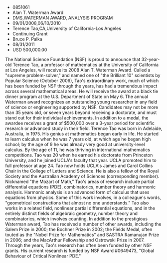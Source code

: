 
* 0851061
* Alan T. Waterman Award
* DMS,WATERMAN AWARD, ANALYSIS PROGRAM
* 09/01/2008,06/10/2010
* Terence Tao,CA,University of California-Los Angeles
* Continuing Grant
* Bruce P. Palka
* 08/31/2011
* USD 500,000.00

The National Science Foundation (NSF) is proud to announce that 32-year-old
Terence Tao, a professor of mathematics at the University of California at Los
Angeles, will receive its 2008 Alan T. Waterman Award. Called a "supreme
problem-solver," and named one of "the Brilliant 10" scientists by Popular
Science (October 2006), Tao's extraordinary work, much of which has been funded
by NSF through the years, has had a tremendous impact across several
mathematical areas. He will receive the award at a black tie dinner program at
the U.S. Department of State on May 6. The annual Waterman award recognizes an
outstanding young researcher in any field of science or engineering supported by
NSF. Candidates may not be more than 35 years old, or seven years beyond
receiving a doctorate, and must stand out for their individual achievements. In
addition to a medal, the awardee receives a grant of $500,000 over a 3-year
period for scientific research or advanced study in their field. Terence Tao was
born in Adelaide, Australia, in 1975. His genius at mathematics began early in
life. He started to learn calculus when he was 7 years old, at which age he
began high school; by the age of 9 he was already very good at university-level
calculus. By the age of 11, he was thriving in international mathematics
competitions. Tao was 20 when he earned his doctorate from Princeton University,
and he joined UCLA's faculty that year. UCLA promoted him to full professor at
age 24. Tao now holds UCLA's James and Carol Collins Chair in the College of
Letters and Science. He is also a fellow of the Royal Society and the Australian
Academy of Sciences (corresponding member). Nicknamed "the Mozart of Math,"
Tao's areas of research include partial differential equations (PDE),
combinatorics, number theory and harmonic analysis. Harmonic analysis is an
advanced form of calculus that uses equations from physics. Some of this work
involves, in a colleague's words, "geometrical constructions that almost no one
understands." Tao also works in a related field, nonlinear partial differential
equations, and in the entirely distinct fields of algebraic geometry, number
theory and combinatorics, which involves counting. In addition to the
prestigious Waterman award, Tao has received a number of other awards, including
the Salem Prize in 2000; the Bochner Prize in 2002; the Fields Medal, often
touted as the "Nobel Prize for Mathematics" and SASTRA Ramanujan Prize in 2006;
and the MacArthur Fellowship and Ostrowski Prize in 2007. Through the years,
Tao's research has often been funded by other NSF grants. His current research
is funded by NSF Award #0649473, "Global Behaviour of Critical Nonlinear PDE."
